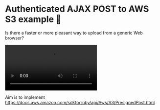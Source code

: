 # Authenticated AJAX POST to AWS S3 example 🙌

Is there a faster or more pleasant way to upload from a generic Web browser?

<video src=http://s.natalian.org/2016-04-22/s3upload.mp4 controls></video>


Aim is to implement https://docs.aws.amazon.com/sdkforruby/api/Aws/S3/PresignedPost.html
